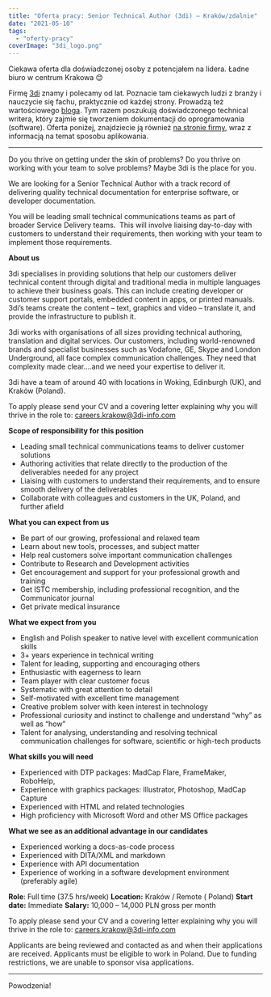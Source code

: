 ```yaml
---
title: "Oferta pracy: Senior Technical Author (3di) – Kraków/zdalnie"
date: "2021-05-10"
tags:
  - "oferty-pracy"
coverImage: "3di_logo.png"
---
```


Ciekawa oferta dla doświadczonej osoby z potencjałem na lidera. Ładne biuro w
centrum Krakowa 😊

Firmę [3di](https://3di-info.com/) znamy i polecamy od lat. Poznacie tam
ciekawych ludzi z branży i nauczycie się fachu, praktycznie od każdej strony.
Prowadzą też wartościowego [bloga](https://3di-info.com/blog/). Tym razem
poszukują doświadczonego technical writera, który zajmie się tworzeniem
dokumentacji do oprogramowania (software). Oferta poniżej, znajdziecie ją
również [na stronie firmy](https://3di-info.com/technical-writer-krakow-ta01/),
wraz z informacją na temat sposobu aplikowania.

---

Do you thrive on getting under the skin of problems? Do you thrive on working
with your team to solve problems? Maybe 3di is the place for you.

We are looking for a Senior Technical Author with a track record of delivering
quality technical documentation for enterprise software, or developer
documentation.

You will be leading small technical communications teams as part of broader
Service Delivery teams.  This will involve liaising day-to-day with customers to
understand their requirements, then working with your team to implement those
requirements.

**About us**

3di specialises in providing solutions that help our customers deliver technical
content through digital and traditional media in multiple languages to achieve
their business goals. This can include creating developer or customer support
portals, embedded content in apps, or printed manuals. 3di’s teams create the
content – text, graphics and video – translate it, and provide the
infrastructure to publish it.

3di works with organisations of all sizes providing technical authoring,
translation and digital services. Our customers, including world-renowned brands
and specialist businesses such as Vodafone, GE, Skype and London Underground,
all face complex communication challenges. They need that complexity made
clear….and we need your expertise to deliver it.

3di have a team of around 40 with locations in Woking, Edinburgh (UK), and
Kraków (Poland).

To apply please send your CV and a covering letter explaining why you will
thrive in the role
to: [careers.krakow@3di-info.com](mailto:careers.krakow@3di-info.com)

**Scope of responsibility for this position**

- Leading small technical communications teams to deliver customer solutions
- Authoring activities that relate directly to the production of the
  deliverables needed for any project
- Liaising with customers to understand their requirements, and to ensure smooth
  delivery of the deliverables
- Collaborate with colleagues and customers in the UK, Poland, and further
  afield

**What you can expect from us**

- Be part of our growing, professional and relaxed team
- Learn about new tools, processes, and subject matter
- Help real customers solve important communication challenges
- Contribute to Research and Development activities
- Get encouragement and support for your professional growth and training
- Get ISTC membership, including professional recognition, and the Communicator
  journal
- Get private medical insurance

**What we expect from you**

- English and Polish speaker to native level with excellent communication skills
- 3+ years experience in technical writing
- Talent for leading, supporting and encouraging others
- Enthusiastic with eagerness to learn
- Team player with clear customer focus
- Systematic with great attention to detail
- Self-motivated with excellent time management
- Creative problem solver with keen interest in technology
- Professional curiosity and instinct to challenge and understand “why” as well
  as “how”
- Talent for analysing, understanding and resolving technical communication
  challenges for software, scientific or high-tech products

**What skills you will need**

- Experienced with DTP packages: MadCap Flare, FrameMaker, RoboHelp,
- Experience with graphics packages: Illustrator, Photoshop, MadCap Capture
- Experienced with HTML and related technologies
- High proficiency with Microsoft Word and other MS Office packages

**What we see as an additional advantage in our candidates**

- Experienced working a docs-as-code process
- Experienced with DITA/XML and markdown
- Experience with API documentation
- Experience of working in a software development environment (preferably agile)

**Role**: Full time (37.5 hrs/week) **Location:** Kraków / Remote ( Poland)
**Start date:** Immediate **Salary:** 10,000 – 14,000 PLN gross per month

To apply please send your CV and a covering letter explaining why you will
thrive in the role
to: [careers.krakow@3di-info.com](mailto:careers.krakow@3di-info.com)

Applicants are being reviewed and contacted as and when their applications are
received. Applicants must be eligible to work in Poland. Due to funding
restrictions, we are unable to sponsor visa applications.

---

Powodzenia!
